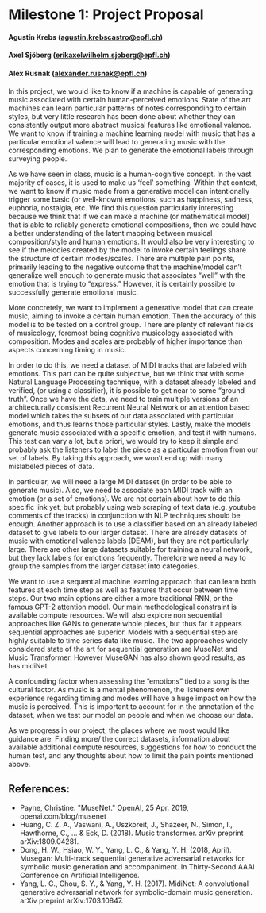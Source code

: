 # Milestone 1: Project Proposal
#### Agustín Krebs (agustin.krebscastro@epfl.ch)
#### Axel Sjöberg (erikaxelwilhelm.sjoberg@epfl.ch)
#### Alex Rusnak (alexander.rusnak@epfl.ch)

In this project, we would like to know if a machine is capable of generating music associated with certain human-perceived emotions. State of the art machines can learn particular patterns of notes corresponding to certain styles, but very little research has been done about whether they can consistently output more abstract musical features like emotional valence. We want to know if training a machine learning model with music that has a particular emotional valence will lead to generating music with the corresponding emotions. We plan to generate the emotional labels through surveying people. 

As we have seen in class, music is a human-cognitive concept. In the vast majority of cases, it is used to make us ‘feel’ something. Within that context, we want to know if music made from a generative model can intentionally trigger some basic (or well-known) emotions, such as happiness, sadness, euphoria, nostalgia, etc. We find this question particularly interesting because we think that if we can make a machine (or mathematical model) that is able to reliably generate emotional compositions, then we could have a better understanding of the latent mapping between musical composition/style and human emotions. It would also be very interesting to see if the melodies created by the model to invoke certain feelings share the structure of certain modes/scales. There are multiple pain points, primarily leading to the negative outcome that the machine/model can’t generalize well enough to generate music that associates “well” with the emotion that is trying to “express.” However, it is certainly possible to successfully generate emotional music. 

More concretely, we want to implement a generative model that can create music, aiming to invoke a certain human emotion. Then the accuracy of this model is to be tested on a control group. There are plenty of relevant fields of musicology, foremost being cognitive musicology associated with composition. Modes and scales are probably of higher importance than aspects concerning timing in music. 

In order to do this, we need a dataset of MIDI tracks that are labeled with emotions. This part can be quite subjective, but we think that with some Natural Language Processing technique, with a dataset already labeled and verified, (or using a classifier), it is possible to get near to some “ground truth”. Once we have the data, we need to train multiple versions of an architecturally consistent Recurrent Neural Network or an attention based model which takes the subsets of our data associated with particular emotions, and thus learns those particular styles.  Lastly, make the models generate music associated with a specific emotion, and test it with humans. This test can vary a lot, but a priori, we would try to keep it simple and probably ask the listeners to label the piece as a particular emotion from our set of labels. By taking this approach, we won’t end up with many mislabeled pieces of data.

In particular, we will need a large MIDI dataset (in order to be able to generate music). Also, we need to associate each MIDI track with an emotion (or a set of emotions). We are not certain about how to do this specific link yet, but probably using web scraping of text data (e.g. youtube comments of the tracks) in conjunction with NLP techniques should be enough. Another approach is to use a classifier based on an already labeled dataset to give labels to our larger dataset. There are already datasets of music with emotional valence labels (DEAM), but they are not particularly large. There are other large datasets suitable for training a neural network, but they lack labels for emotions frequently. Therefore we need a way to group the samples from the larger dataset into categories.

We want to use a sequential machine learning approach that can learn both features at each time step as well as features that occur between time steps. Our two main options are either a more traditional RNN, or the famous GPT-2 attention model. Our main methodological constraint is available compute resources. We will also explore non sequential approaches like GANs to generate whole pieces, but thus far it appears sequential approaches are superior. Models with a sequential step are highly suitable to time series data like music. 
The two approaches widely considered state of the art for sequential generation are MuseNet and Music Transformer. However MuseGAN has also shown good results, as has midiNet.

A confounding factor when assessing the “emotions” tied to a song is the cultural factor. As music is a mental phenomenon, the listeners own experience regarding timing and modes will have a huge impact on how the music is perceived. This is important to account for in the annotation of the dataset, when we test our model on people and when we choose our data.

As we progress in our project, the places where we most would like guidance are: Finding more/ the correct datasets, information about available additional compute resources, suggestions for how to conduct the human test, and any thoughts about how to limit the pain points mentioned above.

## References:
- Payne, Christine. "MuseNet." OpenAI, 25 Apr. 2019, openai.com/blog/musenet
- Huang, C. Z. A., Vaswani, A., Uszkoreit, J., Shazeer, N., Simon, I., Hawthorne, C., ... & Eck, D. (2018). Music transformer. arXiv preprint arXiv:1809.04281.
- Dong, H. W., Hsiao, W. Y., Yang, L. C., & Yang, Y. H. (2018, April). Musegan: Multi-track sequential generative adversarial networks for symbolic music generation and accompaniment. In Thirty-Second AAAI Conference on Artificial Intelligence.
- Yang, L. C., Chou, S. Y., & Yang, Y. H. (2017). MidiNet: A convolutional generative adversarial network for symbolic-domain music generation. arXiv preprint arXiv:1703.10847.
